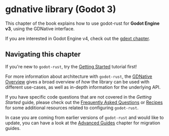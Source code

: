 # gdnative library (Godot 3)

This chapter of the book explains how to use godot-rust for **Godot Engine v3**, using the GDNative interface.

If you are interested in Godot Engine v4, check out the [gdext chapter](../gdext).


## Navigating this chapter

If you're new to `godot-rust`, try the [Getting Started](intro/index.md) tutorial first!

For more information about architecture with `godot-rust`, the [GDNative Overview](overview/index.md) gives a broad overview of _how_ the library can be used with different use-cases, as well as in-depth information for the underlying API.

If you have specific code questions that are not covered in the _Getting Started_ guide, please check out the [Frequently Asked Questions](faq) or [Recipes](recipes/index.md) for some additional resources related to configuring `godot-rust`.

In case you are coming from earlier versions of `godot-rust` and would like to update, you can have a look at the [Advanced Guides](advanced) chapter for migration guides.
